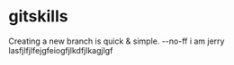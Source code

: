 # gitskills
Creating a new branch is quick & simple.
--no-ff
i am jerry
lasfjlfjlfejgfeiogfjlkdfjlkagjlgf